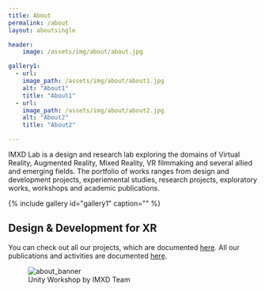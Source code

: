 ```yaml
---
title: About
permalink: /about
layout: aboutsingle

header:
    image: /assets/img/about/about.jpg

gallery1:
  - url: 
    image_path: /assets/img/about/about1.jpg
    alt: "About1"
    title: "About1"
  - url: 
    image_path: /assets/img/about/about2.jpg
    alt: "About2"
    title: "About2"

---
```


IMXD Lab is a design and research lab exploring the domains of Virtual Reality, Augmented Reality, Mixed Reality, VR filmmaking and several allied and emerging fields. The portfolio of works ranges from design and development projects, experiemental studies, research projects, exploratory works, workshops and academic publications.

{% include gallery id="gallery1" caption="" %}

## Design & Development for XR

You can check out all our projects, which are documented [here](/projects).
All our publications and activities are documented [here](/publications). 

<figure class="align-center" style="width:100%;">
  <img src="{{ site.url }}{{ site.baseurl }}/assets/img/about/about3.jpg" alt="about_banner">
    <figcaption>Unity Workshop by IMXD Team</figcaption>
</figure> 
